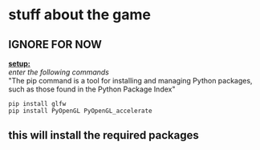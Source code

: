 # stuff about the game

## IGNORE FOR NOW

<u>__setup:__</u>
<br>
_enter the following commands_
<br>"The pip command is a tool for installing and managing Python packages, such as those found in the Python Package Index"
<br>
```
pip install glfw
pip install PyOpenGL PyOpenGL_accelerate
```
this will install the required packages
<br>
---
